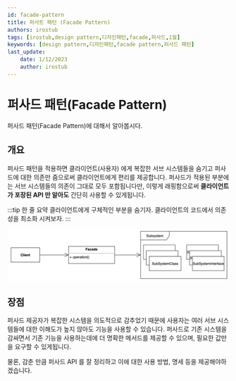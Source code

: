 ```yaml
---
id: facade-pattern
title: 퍼사트 패턴 (Facade Pattern)
authors: irostub
tags: [irostub,design pattern,디자인패턴,facade,퍼사드,1월]
keywords: [design pattern,디자인패턴,facade pattern,퍼사드 패턴]
last_update:
    date: 1/12/2023
    author: irostub
---
```

# 퍼사드 패턴(Facade Pattern)
퍼사드 패턴(Facade Pattern)에 대해서 알아봅시다.

## 개요
퍼사드 패턴을 적용하면 클라이언트(사용자) 에게 복잡한 서브 시스템들을 숨기고 퍼사드에 대한 의존만 줌으로써 클라이언트에게 편리를 제공합니다.
퍼사드가 적용된 부분에는 서브 시스템들의 의존이 그대로 모두 포함됩니다만, 이렇게 래핑함으로써 **클라이언트가 포장된 API 만 알아도** 간단히 사용할 수 있게됩니다.

:::tip 한 줄 요약
클라이언트에게 구체적인 부분을 숨기자. 클라이언트의 코드에서 의존성을 최소화 시켜보자.
:::

![img.png](img.png)

## 장점

퍼사드 제공자가 복잡한 시스템을 의도적으로 감추었기 때문에 사용자는 여러 서브 시스템들에 대한 이해도가 높지 않아도 기능을 사용할 수 있습니다. 
퍼사드로 기존 시스템을 감싸면서 기존 기능을 사용하는데에 더 명확한 메서드를 제공할 수 있으며, 필요한 값만을 요구할 수 있게됩니다.  

물론, 감춘 만큼 퍼사드 API 를 잘 정리하고 이에 대한 사용 방법, 명세 등을 제공해야하겠습니다.